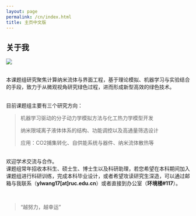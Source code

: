 ```yaml
---
layout: page
permalink: /cn/index.html
title: 主页中文版
---
```


## 关于我

<img src="https://ylwang17.github.io/images/wyls.jpg" class="floatpic">

<br>本课题组研究聚焦计算纳米流体与界面工程，基于理论模拟、机器学习与实验结合的手段，致力于从微观视角研究绿色过程，进而形成新型高效的绿色技术。

<br>目前课题组主要有三个研究方向：
<br>
> 机器学习驱动的分子动力学模拟方法与化工热力学模型开发
>
> 纳米限域离子液体体系的结构、功能调控以及高通量筛选设计
>
> 应用：CO2捕集转化、自供能系统与器件、纳米流体散热等
>
<br>欢迎学术交流与合作。
<br>课题组常年招收本科生、硕士生、博士生以及科研助理，若您希望在本科期间加入课题组进行科研训练，完成本科毕业设计，或者希望攻读研究生深造，可以通过邮箱与我联系（**ylwang17[at]ruc.edu.cn**）或者直接到办公室（**环境楼#117**）。

<br>

> “越努力，越幸运”
